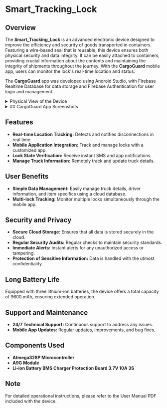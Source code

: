 # Smart_Tracking_Lock

## Overview

The **Smart_Tracking_Lock** is an advanced electronic device designed to improve the efficiency and security of goods transported in containers. Featuring a wire-based seal that is reusable, this device ensures both physical security and data integrity. It can be easily attached to containers, providing crucial information about the contents and maintaining the integrity of shipments throughout the journey. With the **CargoGuard** mobile app, users can monitor the lock's real-time location and status.

The **CargoGuard** app was developed using Android Studio, with Firebase Realtime Database for data storage and Firebase Authentication for user login and management.

<details><summary>Physical View of the Device</summary>
   <img src="https://github.com/user-attachments/assets/2dee796b-4185-4bf3-beac-10408e024f9b" width=35% height=35%>
</details>

<details><summary>## CargoGuard App Screenshots</summary>
   <img src="https://github.com/user-attachments/assets/ae2c537d-169a-4566-8985-a09a48fa0a5c" width=35% height=35%>
    <img src="https://github.com/user-attachments/assets/a1fa3d5a-d94b-4b0b-aa75-b90c1b0e34f4" width=35% height=35%>
    <img src="https://github.com/user-attachments/assets/1ddb44d6-fdcf-49d7-9244-745829422872" width=35% height=35%>
    <img src="https://github.com/user-attachments/assets/8a7df843-73f0-4ea7-a6ee-013c23b9f022" width=35% height=35%>
    <img src="https://github.com/user-attachments/assets/0f91b39c-5d69-4899-aff6-06ab949410d6" width=35% height=35%>
    <img src="https://github.com/user-attachments/assets/3357a9b0-ce6f-4611-94f1-89a1ee3a86dd" width=35% height=35%>
    <img src="https://github.com/user-attachments/assets/da32a0c7-26f5-4b60-a29d-40babb28bc51" width=35% height=35%>
    <img src="https://github.com/user-attachments/assets/2eaad5ce-7aca-47e1-aae5-d991d8d5e942" width=35% height=35%>
    <img src="https://github.com/user-attachments/assets/1dcac74d-69a6-4767-af8a-d8d961d02335" width=35% height=35%>
    <img src="https://github.com/user-attachments/assets/9718bd97-c33a-4671-b1e1-a652f5dd4ce1" width=35% height=35%>
</details>

## Features

- **Real-time Location Tracking:** Detects and notifies disconnections in real time.
- **Mobile Application Integration:** Track and manage locks with a customized app.
- **Lock State Verification:** Receive instant SMS and app notifications.
- **Manage Truck Information:** Remotely track and update truck details.

## User Benefits

- **Simple Data Management:** Easily manage truck details, driver information, and item specifics using a cloud database.
- **Multi-lock Tracking:** Monitor multiple locks simultaneously through the mobile app.

## Security and Privacy

- **Secure Cloud Storage:** Ensures that all data is stored securely in the cloud.
- **Regular Security Audits:** Regular checks to maintain security standards.
- **Immediate Alerts:** Instant alerts for any unauthorized access or tampering.
- **Protection of Sensitive Information:** Data is handled with the utmost confidentiality.

## Long Battery Life

Equipped with three lithium-ion batteries, the device offers a total capacity of 9600 mAh, ensuring extended operation.

## Support and Maintenance

- **24/7 Technical Support:** Continuous support to address any issues.
- **Mobile App Updates:** Regular updates, improvements, and bug fixes.

## Components Used

- **Atmega328P Microcontroller**
- **A9G Module**
- **Li-ion Battery BMS Charger Protection Board 3.7V 10A 3S**

## Note

For detailed operational instructions, please refer to the User Manual PDF included with the device.
